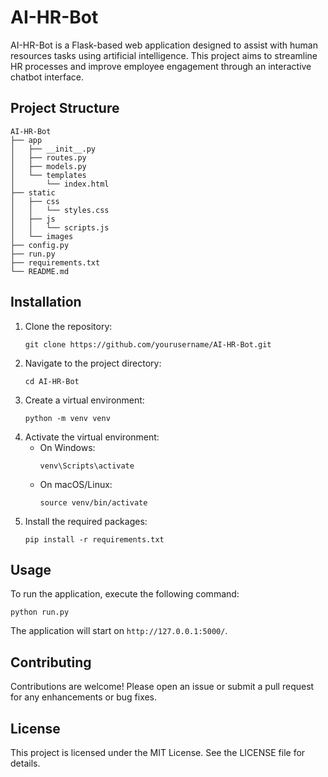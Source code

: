 # AI-HR-Bot

AI-HR-Bot is a Flask-based web application designed to assist with human resources tasks using artificial intelligence. This project aims to streamline HR processes and improve employee engagement through an interactive chatbot interface.

## Project Structure

```
AI-HR-Bot
├── app
│   ├── __init__.py
│   ├── routes.py
│   ├── models.py
│   └── templates
│       └── index.html
├── static
│   ├── css
│   │   └── styles.css
│   ├── js
│   │   └── scripts.js
│   └── images
├── config.py
├── run.py
├── requirements.txt
└── README.md
```

## Installation

1. Clone the repository:
   ```
   git clone https://github.com/yourusername/AI-HR-Bot.git
   ```
2. Navigate to the project directory:
   ```
   cd AI-HR-Bot
   ```
3. Create a virtual environment:
   ```
   python -m venv venv
   ```
4. Activate the virtual environment:
   - On Windows:
     ```
     venv\Scripts\activate
     ```
   - On macOS/Linux:
     ```
     source venv/bin/activate
     ```
5. Install the required packages:
   ```
   pip install -r requirements.txt
   ```

## Usage

To run the application, execute the following command:
```
python run.py
```
The application will start on `http://127.0.0.1:5000/`.

## Contributing

Contributions are welcome! Please open an issue or submit a pull request for any enhancements or bug fixes.

## License

This project is licensed under the MIT License. See the LICENSE file for details.